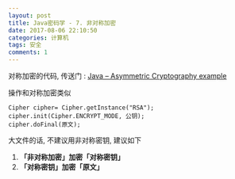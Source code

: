 ```yaml
---
layout: post
title: Java密码学 - 7. 非对称加密
date: 2017-08-06 22:10:50
categories: 计算机
tags: 安全 
comments: 1
---
```


﻿对称加密的代码, 传送门 : [Java – Asymmetric Cryptography example](https://www.mkyong.com/java/java-asymmetric-cryptography-example/)

操作和对称加密类似

```
Cipher cipher= Cipher.getInstance("RSA");
cipher.init(Cipher.ENCRYPT_MODE, 公钥);
cipher.doFinal(原文);
```

大文件的话, 不建议用非对称密钥, 建议如下  

1. **「非对称加密」**加密**「对称密钥」**
2. **「对称密钥」**加密**「原文」** 